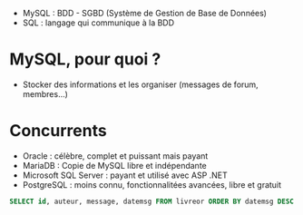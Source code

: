- MySQL : BDD - SGBD (Système de Gestion de Base de Données)
- SQL : langage qui communique à la BDD

# MySQL, pour quoi ?
- Stocker des informations et les organiser (messages de forum, membres…)

# Concurrents
- Oracle : célèbre, complet et puissant mais payant
- MariaDB : Copie de MySQL libre et indépendante
- Microsoft SQL Server : payant et utilisé avec ASP .NET
- PostgreSQL : moins connu, fonctionnalitées avancées, libre et gratuit

```sql
SELECT id, auteur, message, datemsg FROM livreor ORDER BY datemsg DESC LIMIT 0, 10
```
